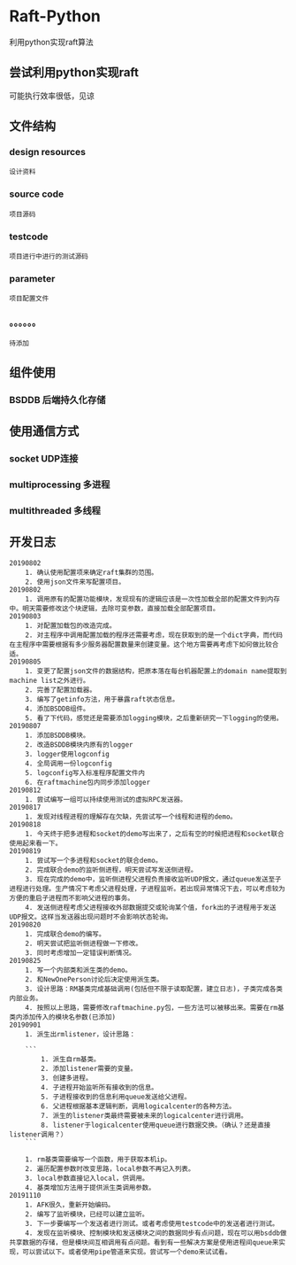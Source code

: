 # Raft-Python
利用python实现raft算法
## 尝试利用python实现raft
可能执行效率很低，见谅
## 文件结构
### design resources
    
    设计资料
    
### source code
    
    项目源码
    
### testcode
    
    项目进行中进行的测试源码

### parameter

    项目配置文件

### 。。。。。。

    待添加
    
## 组件使用

### BSDDB 后端持久化存储

## 使用通信方式

### socket UDP连接
### multiprocessing 多进程
### multithreaded 多线程

## 开发日志
    20190802
        1. 确认使用配置项来确定raft集群的范围。
        2. 使用json文件来写配置项目。
    20190802 
        1. 调用原有的配置功能模块，发现现有的逻辑应该是一次性加载全部的配置文件到内存中。明天需要修改这个块逻辑，去除可变参数，直接加载全部配置项目。
    20190803
        1. 对配置加载包的改造完成。
        2. 对主程序中调用配置加载的程序还需要考虑，现在获取到的是一个dict字典，而代码在主程序中需要根据有多少服务器配置数量来创建变量。这个地方需要再考虑下如何做比较合适。
    20190805
        1. 变更了配置json文件的数据结构，把原本落在每台机器配置上的domain name提取到machine list之外进行。
        2. 完善了配置加载器。
        3. 编写了getinfo方法，用于暴露raft状态信息。
        4. 添加BSDDB组件。
        5. 看了下代码，感觉还是需要添加logging模块，之后重新研究一下logging的使用。
    20190807
        1. 添加BSDDB模块。
        2. 改造BSDDB模块内原有的logger
        3. logger使用logconfig
        4. 全局调用一份logconfig
        5. logconfig写入标准程序配置文件内
        6. 在raftmachine包内同步添加logger
    20190812
        1. 尝试编写一组可以持续使用测试的虚拟RPC发送器。
    20190817
        1. 发现对线程进程的理解存在欠缺，先尝试写一个线程和进程的demo。
    20190818
        1. 今天终于把多进程和socket的demo写出来了，之后有空的时候把进程和socket联合使用起来看一下。
    20190819
        1. 尝试写一个多进程和socket的联合demo。
        2. 完成联合demo的监听侧进程，明天尝试写发送侧进程。
        3. 现在完成的demo中，监听侧进程父进程负责接收监听UDP报文，通过queue发送至子进程进行处理。生产情况下考虑父进程处理，子进程监听。若出现异常情况下去，可以考虑较为方便的重启子进程而不影响父进程的事务。
        4. 发送侧进程考虑父进程接收外部数据提交或轮询某个值，fork出的子进程用于发送UDP报文。这样当发送器出现问题时不会影响状态轮询。
    20190820
        1. 完成联合demo的编写。
        2. 明天尝试把监听侧进程做一下修改。
        3. 同时考虑增加一定错误判断情况。
    20190825
        1. 写一个内部类和派生类的demo。
        2. 和NewOnePerson讨论后决定使用派生类。
        3. 设计思路：RM基类完成基础调用(包括但不限于读取配置，建立日志)，子类完成各类内部业务。
        4. 按照以上思路，需要修改raftmachine.py包，一些方法可以被移出来。需要在rm基类内添加传入的模块名参数(已添加)
    20190901
        1. 派生出rmlistener，设计思路：

        ```
            1. 派生自rm基类。
            2. 添加listener需要的变量。
            3. 创建多进程。
            4. 子进程开始监听所有接收到的信息。
            5. 子进程接收到的信息利用queue发送给父进程。
            6. 父进程根据基本逻辑判断，调用logicalcenter的各种方法。
            7. 派生的listener类最终需要被未来的logicalcenter进行调用。
            8. listener于logicalcenter使用queue进行数据交换。（确认？还是直接listener调用？）
        ```

        1. rm基类需要编写一个函数，用于获取本机ip。
        2. 遍历配置参数时改变思路，local参数不再记入列表。
        3. local参数直接记入local，供调用。
        4. 基类增加方法用于提供派生类调用参数。
    20191110
        1. AFK很久，重新开始编码。
        2. 编写了监听模块，已经可以建立监听。
        3. 下一步要编写一个发送者进行测试。或者考虑使用testcode中的发送者进行测试。
        4. 发现在监听模块、控制模块和发送模块之间的数据同步有点问题，现在可以用bsddb做共享数据的存储，但是模块间互相调用有点问题。看到有一些解决方案是使用进程间queue来实现，可以尝试以下。或者使用pipe管道来实现。尝试写一个demo来试试看。
